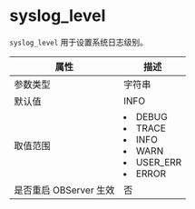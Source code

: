 syslog_level 
=================================

`syslog_level` 用于设置系统日志级别。


|      **属性**      |                                                                                                                                        **描述**                                                                                                                                        |
|------------------|--------------------------------------------------------------------------------------------------------------------------------------------------------------------------------------------------------------------------------------------------------------------------------------|
| 参数类型             | 字符串                                                                                                                                                                                                                                                                                  |
| 默认值              | INFO                                                                                                                                                                                                                                                                                 |
| 取值范围             | <li> DEBUG   </li><li> TRACE   </li><li> INFO   </li><li> WARN   </li><li> USER_ERR   </li><li> ERROR    |
| 是否重启 OBServer 生效 | 否                                                                                                                                                                                                                                                                                    |



